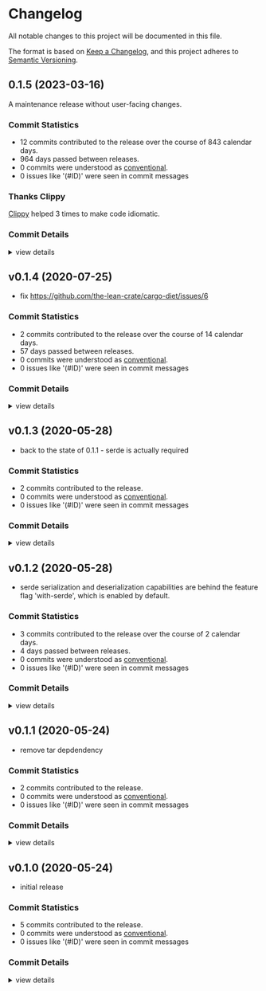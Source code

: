 # Changelog

All notable changes to this project will be documented in this file.

The format is based on [Keep a Changelog](https://keepachangelog.com/en/1.0.0/),
and this project adheres to [Semantic Versioning](https://semver.org/spec/v2.0.0.html).

## 0.1.5 (2023-03-16)

A maintenance release without user-facing changes.

### Commit Statistics

<csr-read-only-do-not-edit/>

 - 12 commits contributed to the release over the course of 843 calendar days.
 - 964 days passed between releases.
 - 0 commits were understood as [conventional](https://www.conventionalcommits.org).
 - 0 issues like '(#ID)' were seen in commit messages

### Thanks Clippy

<csr-read-only-do-not-edit/>

[Clippy](https://github.com/rust-lang/rust-clippy) helped 3 times to make code idiomatic. 

### Commit Details

<csr-read-only-do-not-edit/>

<details><summary>view details</summary>

 * **Uncategorized**
    - Update chnagelogs prior to release ([`2faff3e`](https://github.com/the-lean-crate/criner/commit/2faff3e850634f6dcaaef843b041c7129d84b1d7))
    - Upgrade `toml` in `criner-waste-report` ([`7be638b`](https://github.com/the-lean-crate/criner/commit/7be638bab4c6c7d7c2f753470d09d77ac9bc5ed2))
    - Upgrade dia-semver ([`2e3ab36`](https://github.com/the-lean-crate/criner/commit/2e3ab36a2360ecbf50abfae20c6a25ba7889ca52))
    - Thanks clippy ([`459cc26`](https://github.com/the-lean-crate/criner/commit/459cc26ef2bf0da1c74c807dc355db7ac3497a6a))
    - Upgrade to rmp-serde 1.0 ([`b6b1109`](https://github.com/the-lean-crate/criner/commit/b6b1109e8feb220bdc9ddd834182cb2734a1394f))
    - Update changelogs with `cargo changelog` ([`e80897e`](https://github.com/the-lean-crate/criner/commit/e80897e265ab4d5af7e095a106516bc701c3f315))
    - Cleanup changelogs ([`5553dc2`](https://github.com/the-lean-crate/criner/commit/5553dc208f0463e02a25f7250a71c1c144c2f330))
    - Thanks clippy ([`07c6594`](https://github.com/the-lean-crate/criner/commit/07c659410f252631f982dda39b4003f3c75da33c))
    - Dependency upgrade ([`2f8c330`](https://github.com/the-lean-crate/criner/commit/2f8c3308dbbc28792471a24fbd0d0e544875de4b))
    - Thanks clippy ([`b4fb778`](https://github.com/the-lean-crate/criner/commit/b4fb7783d67f9605ff0f97d299e075a2df3bc5fb))
    - Dependency upgrade ([`c583f50`](https://github.com/the-lean-crate/criner/commit/c583f50ff3e8db1f81309778d06980cae5047fb5))
    - Cargo clippy ([`d285e06`](https://github.com/the-lean-crate/criner/commit/d285e0609eb699bfb164d584ca44a99dbe2c8d71))
</details>

## v0.1.4 (2020-07-25)

* fix https://github.com/the-lean-crate/cargo-diet/issues/6

### Commit Statistics

<csr-read-only-do-not-edit/>

 - 2 commits contributed to the release over the course of 14 calendar days.
 - 57 days passed between releases.
 - 0 commits were understood as [conventional](https://www.conventionalcommits.org).
 - 0 issues like '(#ID)' were seen in commit messages

### Commit Details

<csr-read-only-do-not-edit/>

<details><summary>view details</summary>

 * **Uncategorized**
    - Use more generous globs for exclude patterns ([`4cd591d`](https://github.com/the-lean-crate/criner/commit/4cd591d1dc0fd00bda2f632558dd73e230301c0f))
    - Allow for more screenspace via rustfmt config file ([`50dcbac`](https://github.com/the-lean-crate/criner/commit/50dcbac5a4c629dbd292c5b57e222a171299d985))
</details>

## v0.1.3 (2020-05-28)

* back to the state of 0.1.1 - serde is actually required

### Commit Statistics

<csr-read-only-do-not-edit/>

 - 2 commits contributed to the release.
 - 0 commits were understood as [conventional](https://www.conventionalcommits.org).
 - 0 issues like '(#ID)' were seen in commit messages

### Commit Details

<csr-read-only-do-not-edit/>

<details><summary>view details</summary>

 * **Uncategorized**
    - Revert previous change ([`5b6c614`](https://github.com/the-lean-crate/criner/commit/5b6c61445df49aa8ad545fb591c3f9fc7b7cd452))
    - Revert "serde is now behind a feature toggle for criner-waste-report" ([`73c38a0`](https://github.com/the-lean-crate/criner/commit/73c38a0698983a24e1c14db8979c9ed5efd232d8))
</details>

## v0.1.2 (2020-05-28)

* serde serialization and deserialization capabilities are behind the feature flag 'with-serde', which is enabled by default.

### Commit Statistics

<csr-read-only-do-not-edit/>

 - 3 commits contributed to the release over the course of 2 calendar days.
 - 4 days passed between releases.
 - 0 commits were understood as [conventional](https://www.conventionalcommits.org).
 - 0 issues like '(#ID)' were seen in commit messages

### Commit Details

<csr-read-only-do-not-edit/>

<details><summary>view details</summary>

 * **Uncategorized**
    - Bump patch level of criner-waste-report ([`90f5930`](https://github.com/the-lean-crate/criner/commit/90f5930c80825eed7574c0fa7cba9039c95f5687))
    - Serde is now behind a feature toggle for criner-waste-report ([`821a15a`](https://github.com/the-lean-crate/criner/commit/821a15a8231597fb99851849ff1740071107e4a9))
    - Update all + cargo diet ([`aa1a31e`](https://github.com/the-lean-crate/criner/commit/aa1a31e0ddea775f1c189645af0bf09ce8fa44b5))
</details>

## v0.1.1 (2020-05-24)

* remove tar depdendency

### Commit Statistics

<csr-read-only-do-not-edit/>

 - 2 commits contributed to the release.
 - 0 commits were understood as [conventional](https://www.conventionalcommits.org).
 - 0 issues like '(#ID)' were seen in commit messages

### Commit Details

<csr-read-only-do-not-edit/>

<details><summary>view details</summary>

 * **Uncategorized**
    - Bump patch level ([`7bfdaa5`](https://github.com/the-lean-crate/criner/commit/7bfdaa582633f15e30316b78836ae21224594ecd))
    - Remove unnecessary tar dependency in criner-waste-report… ([`844512f`](https://github.com/the-lean-crate/criner/commit/844512ff10b678ffd750c24e066b2b246354aa88))
</details>

## v0.1.0 (2020-05-24)

* initial release

### Commit Statistics

<csr-read-only-do-not-edit/>

 - 5 commits contributed to the release.
 - 0 commits were understood as [conventional](https://www.conventionalcommits.org).
 - 0 issues like '(#ID)' were seen in commit messages

### Commit Details

<csr-read-only-do-not-edit/>

<details><summary>view details</summary>

 * **Uncategorized**
    - Prepare release of criner-waste-report ([`ddac38b`](https://github.com/the-lean-crate/criner/commit/ddac38bd31ccdfb88b18370fac8d5c40c8c39a9c))
    - Refactor ([`a794d02`](https://github.com/the-lean-crate/criner/commit/a794d020e2d403379edd5956666bd8113266cc1d))
    - Split html related criner-waste-report crates into their own feature ([`a9a3a19`](https://github.com/the-lean-crate/criner/commit/a9a3a194cf05cf8088a045a13ad4c6e5f2a494b0))
    - Organize dependencies before splitting html out as feature ([`d8d336a`](https://github.com/the-lean-crate/criner/commit/d8d336a4180b6f800567d057c4a3b1c32d546b35))
    - Make use of new criner-waste-report crate within criner ([`acc520e`](https://github.com/the-lean-crate/criner/commit/acc520e065f4969024bf0ce4d5d4e5acb5bd8b33))
</details>

